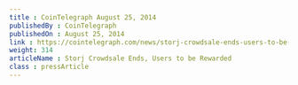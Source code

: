 ```yaml
---
title : CoinTelegraph August 25, 2014
publishedBy : CoinTelegraph
publishedOn : August 25, 2014
link : https://cointelegraph.com/news/storj-crowdsale-ends-users-to-be-rewarded
weight: 314
articleName : Storj Crowdsale Ends, Users to be Rewarded
class : pressArticle
---
```

